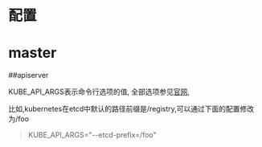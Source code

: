 # 配置



# master
##apiserver

KUBE_API_ARGS表示命令行选项的值, 全部选项参见[官网](https://kubernetes.io/docs/admin/kube-apiserver/),

比如,kubernetes在etcd中默认的路径前缀是/registry,可以通过下面的配置修改为/foo

> KUBE_API_ARGS="--etcd-prefix=/foo"

